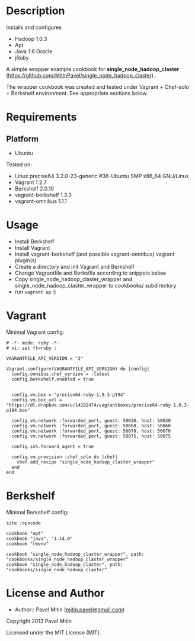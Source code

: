 Description
===========

Installs and configures 

* Hadoop 1.0.3
* Apt
* Java 1.6 Oracle
* jRuby

A simple wrapper example cookbook for **single_node_hadoop_claster** (https://github.com/MitinPavel/single_node_hadoop_claster).

The wrapper cookbook was created and tested under Vagrant + Chef-solo + Berkshelf environment. See appropriate sections below.

Requirements
============

Platform
--------

* Ubuntu
 
Tested on:

* Linux precise64 3.2.0-23-generic #36-Ubuntu SMP x86_64 GNU/Linux
* Vagrant 1.2.7
* Berkshelf 2.0.10
* vagrant-berkshelf 1.3.3
* vagrant-omnibus 1.1.1

Usage
=====

* Install Berkshelf
* Install Vagrant
* Install vagrant-berkshelf (and possible vagrant-omnibus) vagrant plugin(s)
* Create a directory and init Vagrant and Berkshelf
* Change Vagrantfile and Berksfile according to snippets below
* Copy single_node_hadoop_claster_wrapper and single_node_hadoop_claster_wrapper to cookbooks/ subdirectory
* run `vagrant up` :)

Vagrant
=======

Minimal Vagrant config:

    # -*- mode: ruby -*-
    # vi: set ft=ruby :

    VAGRANTFILE_API_VERSION = "2"

    Vagrant.configure(VAGRANTFILE_API_VERSION) do |config|
      config.omnibus.chef_version = :latest
      config.berkshelf.enabled = true


      config.vm.box = "precise64-ruby-1.9.3-p194"
      config.vm.box_url = "https://dl.dropbox.com/u/14292474/vagrantboxes/precise64-ruby-1.9.3-p194.box"

      config.vm.network :forwarded_port, guest: 50030, host: 50030
      config.vm.network :forwarded_port, guest: 50060, host: 50060
      config.vm.network :forwarded_port, guest: 50070, host: 50070
      config.vm.network :forwarded_port, guest: 50075, host: 50075

      config.ssh.forward_agent = true

      config.vm.provision :chef_solo do |chef|
        chef.add_recipe "single_node_hadoop_claster_wrapper"
      end
    end

Berkshelf
=========

Minimal Berkshelf config:

    site :opscode

    cookbook "apt"
    cookbook "java", "1.14.0"
    cookbook "rbenv"

    cookbook "single_node_hadoop_claster_wrapper", path: "cookbooks/single_node_hadoop_claster_wrapper"
    cookbook "single_node_hadoop_claster", path: "cookbooks/single_node_hadoop_claster"

License and Author
==================

- Author:: Pavel Mitin (<mitin.pavel@gmail.com>)

Copyright 2013 Pavel Mitin

Licensed under the MIT License (MIT).

